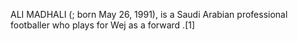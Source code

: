 ALI MADHALI (; born May 26, 1991), is a Saudi Arabian professional footballer who plays for Wej as a forward .[1]
